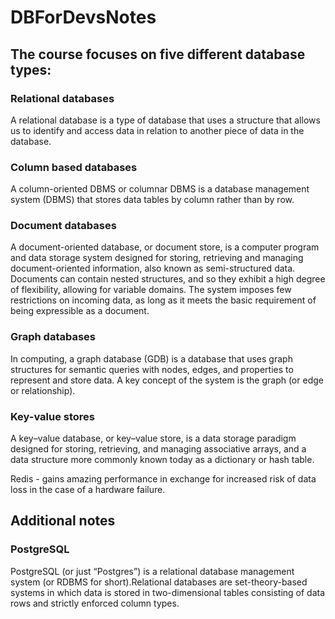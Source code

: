 # DBForDevsNotes


## The course focuses on five different database types:


### Relational databases

A relational database is a type of database that uses a structure 
that allows us to identify and access data in relation to another piece of data in the database.


### Column based databases

A column-oriented DBMS or columnar DBMS is a database management system (DBMS) that stores data tables by column rather than by row.


### Document databases

A document-oriented database, or document store, is a computer program and data storage system designed for storing, 
retrieving and managing document-oriented information, also known as semi-structured data. Documents can contain nested structures,
and so they exhibit a high degree of flexibility, allowing for variable domains.
The system imposes few restrictions on incoming data, as long as it meets
the basic requirement of being expressible as a document.


### Graph databases

In computing, a graph database (GDB) is a database that uses graph structures for semantic queries with nodes, edges, and properties to represent and store data.
 A key concept of the system is the graph (or edge or relationship).


### Key-value stores

A key–value database, or key–value store, is a data storage paradigm designed for storing, retrieving, and managing associative arrays, and a data structure more commonly known today as a dictionary or hash table.

Redis - gains amazing performance in exchange for increased risk of data loss in the case of a
hardware failure. 



## Additional notes


### PostgreSQL

PostgreSQL (or just “Postgres”) is a relational database management system
(or RDBMS for short).Relational databases are set-theory-based systems in
which data is stored in two-dimensional tables consisting of data rows and
strictly enforced column types.